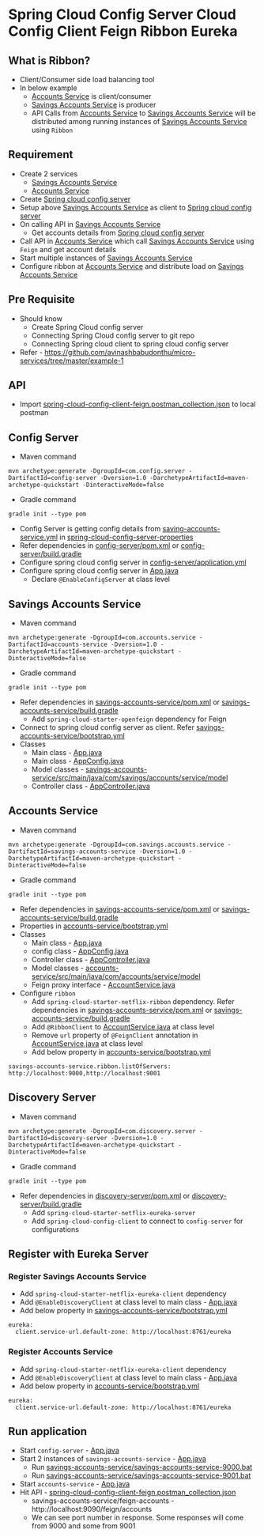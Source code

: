 # Spring Cloud Config Server Cloud Config Client Feign Ribbon Eureka 

## What is Ribbon?
* Client/Consumer side load balancing tool
* In below example
	* [Accounts Service](accounts-service) is client/consumer
	* [Savings Accounts Service](savings-accounts-service) is producer
	* API Calls from [Accounts Service](accounts-service) to [Savings Accounts Service](savings-accounts-service) will be distributed among running instances of [Savings Accounts Service](savings-accounts-service) using `Ribbon`

## Requirement
* Create 2 services
	* [Savings Accounts Service](savings-accounts-service)
	* [Accounts Service](accounts-service)
* Create [Spring cloud config server](config-server)
* Setup above [Savings Accounts Service](savings-accounts-service) as client to [Spring cloud config server](config-server)
* On calling API in [Savings Accounts Service](savings-accounts-service)
	* Get accounts details from [Spring cloud config server](config-server)
* Call API in [Accounts Service](accounts-service) which call [Savings Accounts Service](savings-accounts-service) using `Feign` and get account details
* Start multiple instances of [Savings Accounts Service](savings-accounts-service)
* Configure ribbon at [Accounts Service](accounts-service) and distribute load on [Savings Accounts Service](savings-accounts-service)

## Pre Requisite
* Should know 
	* Create Spring Cloud config server
	* Connecting Spring Cloud config server to git repo
	* Connecting Spring cloud client to spring cloud config server
* Refer - https://github.com/avinashbabudonthu/micro-services/tree/master/example-1

## API
* Import [spring-cloud-config-client-feign.postman_collection.json](files/spring-cloud-config-client-feign.postman_collection.json) to local postman

## Config Server
* Maven command
```
mvn archetype:generate -DgroupId=com.config.server -DartifactId=config-server -Dversion=1.0 -DarchetypeArtifactId=maven-archetype-quickstart -DinteractiveMode=false
```
* Gradle command
```
gradle init --type pom
```
* Config Server is getting config details from [saving-accounts-service.yml](https://github.com/avinashbabudonthu/spring-cloud-config-server-properties/blob/master/savings-accounts-service.yml) in [spring-cloud-config-server-properties](https://github.com/avinashbabudonthu/spring-cloud-config-server-properties)
* Refer dependencies in [config-server/pom.xml](config-server/pom.xml) or [config-server/build.gradle](config-server/build.gradle)
* Configure spring cloud config server in [config-server/application.yml](config-server/src/main/resources/application.yml)
* Configure spring cloud config server in [App.java](config-server/src/main/java/com/config/server/App.java)
	* Declare `@EnableConfigServer` at class level


## Savings Accounts Service
* Maven command
```
mvn archetype:generate -DgroupId=com.accounts.service -DartifactId=accounts-service -Dversion=1.0 -DarchetypeArtifactId=maven-archetype-quickstart -DinteractiveMode=false
```
* Gradle command
```
gradle init --type pom
```
* Refer dependencies in [savings-accounts-service/pom.xml](savings-accounts-service/pom.xml) or [savings-accounts-service/build.gradle](savings-accounts-service/build.gradle)
	* Add `spring-cloud-starter-openfeign` dependency for Feign
* Connect to spring cloud config server as client. Refer [savings-accounts-service/bootstrap.yml](savings-accounts-service/src/main/resources/bootstrap.yml)
* Classes
	* Main class - [App.java](savings-accounts-service/src/main/java/com/savings/accounts/service/App.java)
	* Main class - [AppConfig.java](savings-accounts-service/src/main/java/com/savings/accounts/service/config/AppConfig.java)
	* Model classes - [savings-accounts-service/src/main/java/com/savings/accounts/service/model](savings-accounts-service/src/main/java/com/savings/accounts/service/model)
	* Controller class - [AppController.java](savings-accounts-service/src/main/java/com/savings/accounts/service/controller/AppController.java)

## Accounts Service
* Maven command
```
mvn archetype:generate -DgroupId=com.savings.accounts.service -DartifactId=savings-accounts-service -Dversion=1.0 -DarchetypeArtifactId=maven-archetype-quickstart -DinteractiveMode=false
```
* Gradle command
```
gradle init --type pom
```
* Refer dependencies in [savings-accounts-service/pom.xml](savings-accounts-service/pom.xml) or [savings-accounts-service/build.gradle](savings-accounts-service/build.gradle)
* Properties in [accounts-service/bootstrap.yml](accounts-service/src/main/resources/bootstrap.yml)
* Classes
	* Main class - [App.java](accounts-service/src/main/java/com/accounts/service/App.java)
	* config class - [AppConfig.java](accounts-service/src/main/java/com/accounts/service/config/AppConfig.java)
	* Controller class - [AppController.java](accounts-service/src/main/java/com/accounts/service/controller/AppController.java)
	* Model classes - [accounts-service/src/main/java/com/accounts/service/model](accounts-service/src/main/java/com/accounts/service/model)
	* Feign proxy interface - [AccountService.java](accounts-service/src/main/java/com/savings/accounts/service/rest/clients/AccountService.java)
* Configure `ribbon`
	* Add `spring-cloud-starter-netflix-ribbon` dependency. Refer dependencies in [savings-accounts-service/pom.xml](savings-accounts-service/pom.xml) or [savings-accounts-service/build.gradle](savings-accounts-service/build.gradle)
	* Add `@RibbonClient` to [AccountService.java](accounts-service/src/main/java/com/savings/accounts/service/rest/clients/AccountService.java) at class level
	* Remove `url` property of `@FeignClient` annotation in [AccountService.java](accounts-service/src/main/java/com/savings/accounts/service/rest/clients/AccountService.java) at class level
	* Add below property in [accounts-service/bootstrap.yml](accounts-service/src/main/resources/bootstrap.yml)
```
savings-accounts-service.ribbon.listOfServers: http://localhost:9000,http://localhost:9001
```

## Discovery Server
* Maven command
```
mvn archetype:generate -DgroupId=com.discovery.server -DartifactId=discovery-server -Dversion=1.0 -DarchetypeArtifactId=maven-archetype-quickstart -DinteractiveMode=false
```
* Gradle command
```
gradle init --type pom
```
* Refer dependencies in [discovery-server/pom.xml](discovery-server/pom.xml) or [discovery-server/build.gradle](discovery-server/build.gradle)
	* Add `spring-cloud-starter-netflix-eureka-server`
	* Add `spring-cloud-config-client` to connect to `config-server` for configurations
	
## Register with Eureka Server
### Register Savings Accounts Service
* Add `spring-cloud-starter-netflix-eureka-client` dependency
* Add `@EnableDiscoveryClient` at class level to main class - [App.java](savings-accounts-service/src/main/java/com/savings/accounts/service/App.java)
* Add below property in [savings-accounts-service/bootstrap.yml](savings-accounts-service/src/main/resources/bootstrap.yml)
```
eureka:
  client.service-url.default-zone: http://localhost:8761/eureka
```
	
### Register Accounts Service
* Add `spring-cloud-starter-netflix-eureka-client` dependency
* Add `@EnableDiscoveryClient` at class level to main class - [App.java](accounts-service/src/main/java/com/accounts/service/App.java)
* Add below property in [accounts-service/bootstrap.yml](accounts-service/src/main/resources/bootstrap.yml)
```
eureka:
  client.service-url.default-zone: http://localhost:8761/eureka
```

## Run application
* Start `config-server` - [App.java](config-server/src/main/java/com/config/server/App.java)
* Start 2 instances of `savings-accounts-service` - [App.java](savings-accounts-service/src/main/java/com/savings/accounts/service/App.java)
	* Run [savings-accounts-service/savings-accounts-service-9000.bat](savings-accounts-service/savings-accounts-service-9000.bat)
	* Run [savings-accounts-service/savings-accounts-service-9001.bat](savings-accounts-service/savings-accounts-service-9001.bat)
* Start `accounts-service` - [App.java](accounts-service/src/main/java/com/accounts/service/App.java)
* Hit API - [spring-cloud-config-client-feign.postman_collection.json](files/spring-cloud-config-client-feign.postman_collection.json)
	* savings-accounts-service/feign-accounts - http://localhost:9090/feign/accounts
	* We can see port number in response. Some responses will come from 9000 and some from 9001